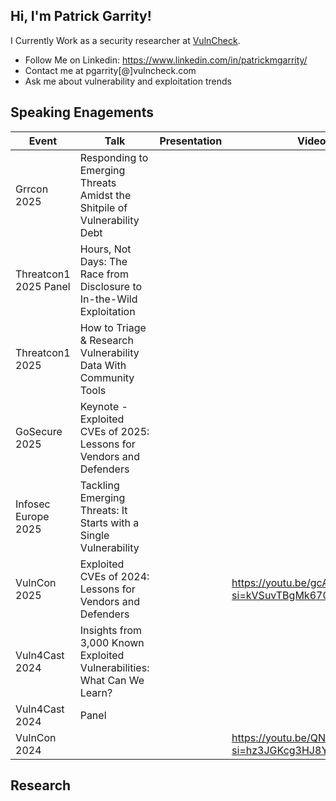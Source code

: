 ## Hi, I'm Patrick Garrity!

I Currently Work as a security researcher at [VulnCheck](https://www.vulncheck.com/).

- Follow Me on Linkedin: https://www.linkedin.com/in/patrickmgarrity/
- Contact me at pgarrity[@]vulncheck.com
- Ask me about vulnerability and exploitation trends

## Speaking Enagements
| Event | Talk | Presentation | Video |
| -- | -- | -- | -- |
| Grrcon 2025 | Responding to Emerging Threats Amidst the Shitpile of Vulnerability Debt |  |  |
| Threatcon1 2025 Panel | Hours, Not Days: The Race from Disclosure to In-the-Wild Exploitation |  |  |
| Threatcon1 2025 | How to Triage & Research Vulnerability Data With Community Tools |  |  |
| GoSecure 2025 | Keynote - Exploited CVEs of 2025: Lessons for Vendors and Defenders |  |  |
| Infosec Europe 2025 | Tackling Emerging Threats: It Starts with a Single Vulnerability |  |  |
| VulnCon 2025 | Exploited CVEs of 2024: Lessons for Vendors and Defenders |  | https://youtu.be/gcATPV7d23I?si=kVSuvTBgMk670tYp |
| Vuln4Cast 2024 | Insights from 3,000 Known Exploited Vulnerabilities: What Can We Learn? |  |  |
| Vuln4Cast 2024 | Panel |  |  |
| VulnCon 2024 |  |  | https://youtu.be/QNDPCMEMtSE?si=hz3JGKcg3HJ8YUsK |

## Research

